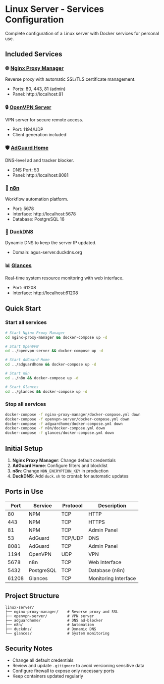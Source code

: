 # Linux Server - Services Configuration

Complete configuration of a Linux server with Docker services for personal use.

## Included Services

### 🌐 [Nginx Proxy Manager](nginx-proxy-manager/)

Reverse proxy with automatic SSL/TLS certificate management.

- Ports: 80, 443, 81 (admin)
- Panel: http://localhost:81

### 🔒 [OpenVPN Server](openvpn-server/)

VPN server for secure remote access.

- Port: 1194/UDP
- Client generation included

### 🛡️ [AdGuard Home](adguardhome/)

DNS-level ad and tracker blocker.

- DNS Port: 53
- Panel: http://localhost:8081

### 🤖 [n8n](n8n/)

Workflow automation platform.

- Port: 5678
- Interface: http://localhost:5678
- Database: PostgreSQL 16

### 🦆 [DuckDNS](duckdns/)

Dynamic DNS to keep the server IP updated.

- Domain: agus-server.duckdns.org

### 📊 [Glances](glances/)

Real-time system resource monitoring with web interface.

- Port: 61208
- Interface: http://localhost:61208

## Quick Start

### Start all services

```bash
# Start Nginx Proxy Manager
cd nginx-proxy-manager && docker-compose up -d

# Start OpenVPN
cd ../openvpn-server && docker-compose up -d

# Start AdGuard Home
cd ../adguardhome && docker-compose up -d

# Start n8n
cd ../n8n && docker-compose up -d

# Start Glances
cd ../glances && docker-compose up -d
```

### Stop all services

```bash
docker-compose -f nginx-proxy-manager/docker-compose.yml down
docker-compose -f openvpn-server/docker-compose.yml down
docker-compose -f adguardhome/docker-compose.yml down
docker-compose -f n8n/docker-compose.yml down
docker-compose -f glances/docker-compose.yml down
```

## Initial Setup

1. **Nginx Proxy Manager**: Change default credentials
2. **AdGuard Home**: Configure filters and blocklist
3. **n8n**: Change `N8N_ENCRYPTION_KEY` in production
4. **DuckDNS**: Add `duck.sh` to crontab for automatic updates

## Ports in Use

| Port  | Service    | Protocol | Description          |
| ----- | ---------- | -------- | -------------------- |
| 80    | NPM        | TCP      | HTTP                 |
| 443   | NPM        | TCP      | HTTPS                |
| 81    | NPM        | TCP      | Admin Panel          |
| 53    | AdGuard    | TCP/UDP  | DNS                  |
| 8081  | AdGuard    | TCP      | Admin Panel          |
| 1194  | OpenVPN    | UDP      | VPN                  |
| 5678  | n8n        | TCP      | Web Interface        |
| 5432  | PostgreSQL | TCP      | Database (n8n)       |
| 61208 | Glances    | TCP      | Monitoring Interface |

## Project Structure

```
linux-server/
├── nginx-proxy-manager/    # Reverse proxy and SSL
├── openvpn-server/         # VPN server
├── adguardhome/            # DNS ad-blocker
├── n8n/                    # Automation
├── duckdns/                # Dynamic DNS
└── glances/                # System monitoring
```

## Security Notes

- Change all default credentials
- Review and update `.gitignore` to avoid versioning sensitive data
- Configure firewall to expose only necessary ports
- Keep containers updated regularly
